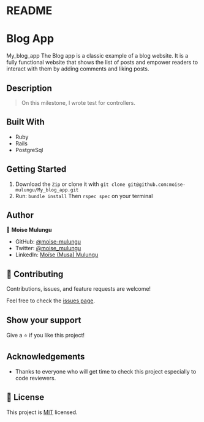 # README

# Blog App

My_blog_app
The Blog app is a classic example of a blog website. It is a fully functional website that shows the list of posts and empower readers to interact with them by adding comments and liking posts.


## Description

> On this milestone, I wrote test for controllers.

## Built With

- Ruby
- Rails
- PostgreSql

## Getting Started

1. Download the `Zip` or clone it with `git clone git@github.com:moise-mulungu/My_blog_app.git`
3. Run: `bundle install` Then `rspec spec` on your terminal

## Author

👤 **Moise Mulungu**

- GitHub: [@moise-mulungu](https://github.com/moise-mulungu)
- Twitter: [@moise_mulungu](https://twitter.com/moise_mulungu)
- LinkedIn: [Moïse (Musa) Mulungu](https://www.linkedin.com/in/moisemulungu/)
## 🤝 Contributing

Contributions, issues, and feature requests are welcome!

Feel free to check the [issues page](https://github.com/moise-mulungu/My_blog_app/issues).

## Show your support

Give a ⭐️ if you like this project!

## Acknowledgements

- Thanks to everyone who will get time to check this project especially to code reviewers.

## 📝 License

This project is [MIT](./MIT.md) licensed.